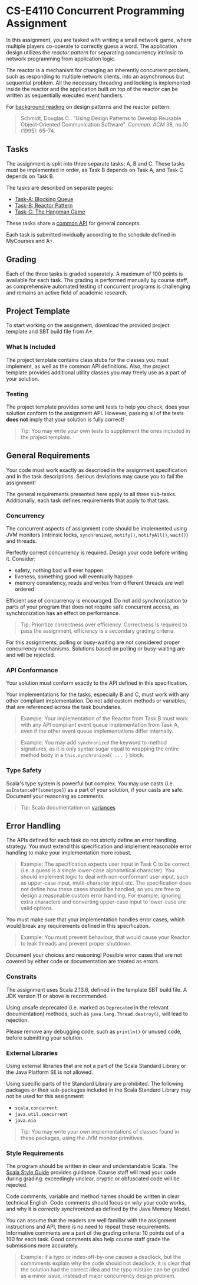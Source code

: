 # CS-E4110 Concurrent Programming Assignment

In this assignment, you are tasked with writing a small network game, where multiple players co-operate to correctly guess a word. The application design utilizes the _reactor pattern_ for separating concurrency intrinsic to network programming from application logic.

The reactor is a mechanism for changing an inherently concurrent problem, such as responding to multiple network clients, into an asynchronous but sequential problem. All the necessary threading and locking is implemented inside the reactor and the application built on top of the reactor can be written as sequentially executed event handlers.

For [background reading](https://doi.org/10.1145/226239.226255) on design patterns and the reactor pattern:

> Schmidt, Douglas C.. "Using Design Patterns to Develop Reusable Object-Oriented Communication Software". *Commun. ACM* 38, no.10 (1995): 65–74.

## Tasks

The assignment is split into three separate tasks: A, B and C. These tasks must be implemented in order, as Task B depends on Task A, and Task C depends on Task B.

The tasks are described on separate pages:

 - [Task-A: Blocking Queue](task-a.md)
 - [Task-B: Reactor Pattern](task-b.md)
 - [Task-C: The Hangman Game](task-c.md)

These tasks share a [common API](common-api.md) for general concepts.

Each task is submitted invidually according to the schedule defined in MyCourses and A+.

## Grading

Each of the three tasks is graded separately. A maximum of 100 points is available for each task. The grading is performed manually by course staff, as comprehensive automated testing of concurrent programs is challenging and remains an active field of academic research.

## Project Template

To start working on the assignment, download the provided project template and SBT build file from A+.

### What Is Included

The project template contains class stubs for the classes you must implement, as well as the common API definitions. Also, the project template provides additional utility classes you may freely use as a part of your solution.

### Testing

The project template provides some unit tests to help you check, does your solution conform to the assignment API. However, passing all of the tests **does not** imply that your solution is fully correct!

> Tip: You may write your own tests to supplement the ones included in the project template.

## General Requirements

Your code must work exactly as described in the assignment specification and in the task descriptions. Serious deviations may cause you to fail the assignment! 

The general requirements presented here apply to all three sub-tasks. Additionally, each task defines requirements that apply to that task.

### Concurrency 

The concurrent aspects of assignment code should be implemented using JVM monitors (intrinsic locks, `synchronized`, `notify()`, `notifyAll()`, `wait()`) and threads.

Perfectly correct concurrency is required. Design your code before writing it. Consider:
 - safety, nothing bad will ever happen
 - liveness, something good will eventually happen
 - memory consistency, reads and writes from different threads are well ordered

Efficient use of concurrency is encouraged. Do not add synchronization to parts of your program that does not require safe concurrent access, as synchronization has an effect on performance.

> Tip: Prioritize correctness over efficiency. Correctness is required to pass the assignment, efficiency is a secondary grading criteria.

For this assignments, polling or busy-waiting are not considered proper concurrency mechanisms. Solutions based on polling or busy-waiting are and will be rejected.

### API Conformance

Your solution must conform exactly to the API defined in this specification.

Your implementations for the tasks, especially B and C, must work with any other compliant implementation. Do not add custom methods or variables, that are referenced across the task boundaries.

> Example: Your implementation of the Reactor from Task B must work with any API compliant event queue implementation from Task A, even if the other event queue implementations differ internally.

> Example: You may add `synchronized` the keyword to method signatures, as it is only syntax sugar equal to wrapping the entire method body in a `this.synchronized{ ... }` block.

### Type Safety

Scala's type system is powerful but complex. You may use casts (i.e. `asInstanceOf[sometype]`) as a part of your solution, if your casts are safe. Document your reasoning as comments.

> Tip: Scala documentation on [variances](https://docs.scala-lang.org/tour/variances.html)

## Error Handling

The APIs defined for each task do not strictly define an error handling strategy. You must extend this specification and implement reasonable error handling to make your implementation more robust.

> Example: The specification expects user input in Task C to be correct (i.e. a guess is a single lower-case alphabetical character). You should  implement logic to deal with non-conformant user input, such as upper-case input, multi-character input etc. The specification does not define how these cases should be handled, so you are free to design a reasonable custom error handling. For example, ignoring extra characters and converting upper-case input to lower-case are valid options.

You must make sure that your implementation handles error cases, which would break any requirements defined in this specification.

> Example: You must prevent behaviour, that would cause your Reactor to leak threads and prevent proper shutdown. 

Document your choices and reasoning! Possible error cases that are not covered by either code or documentation are treated as errors.

### Constraits

The assignment uses Scala 2.13.6, defined in the template SBT build file. A JDK version 11 or above is recommended.

Using unsafe deprecated (i.e. marked as `Deprecated` in the relevant documentation) methods, such as `java.lang.Thread.destroy()`, will lead to rejection.

Please remove any debugging code, such as `println()` or unused code, before submitting your solution.

### External Libraries

Using external libraries that are not a part of the Scala Standard Library or the Java Platform SE is not allowed. 

Using specific parts of the Standard Library are prohibited. The following packages or their sub-packages included in the Scala Standard Library may not be used for this assignment:

 - `scala.concurrent`
 - `java.util.concurrent`
 - `java.nio`

> Tip: You may write your own implementations of classes found in these packages, using the JVM monitor primitives.

### Style Requirements

The program should be written in clear and understandable Scala. The [Scala Style Guide](https://docs.scala-lang.org/style/) provides guidance. Course staff will read your code during grading: exceedingly unclear, cryptic or obfuscated code will be rejected.

Code comments, variable and method names should be written in clear technical English. Code comments should focus on *why* your code works, and why it is *correctly synchronized* as defined by the Java Memory Model. 

You can assume that the readers are well familiar with the assignment instructions and API, there is no need to repeat these requirements. Informative comments are a part of the grading criteria: 10 points out of a 100 for each task. Good comments also help course staff grade the submissions more accurately. 

> Example: if a typo or index-off-by-one causes a deadlock, but the commments explain why the code should not deadlock, it is clear that the solution had the correct idea and the typo mistake can be graded as a minor issue, instead of major concurrency design problem.
